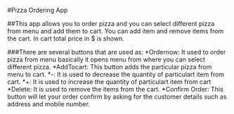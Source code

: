 #Pizza Ordering App

##This app allows you to order pizza and you can select different pizza from menu and add them to cart. You can add item and remove items from the cart. In cart total price in $ is shown.

###There are several buttons that are used as:
*Ordernow: It used to order pizza from menu basically it opens menu from where you can select different pizza.
*AddTocart: This button adds the particular pizza from menu to cart.
*-: It is used to decrease the quantity of particulart item from cart.
*+: It is used to increase the quantity of particulart item from cart
*Delete: It is used to remove the items from the cart.
*Confirm Order: This button will let your order confirm by asking for the customer details such as address and mobile number.
